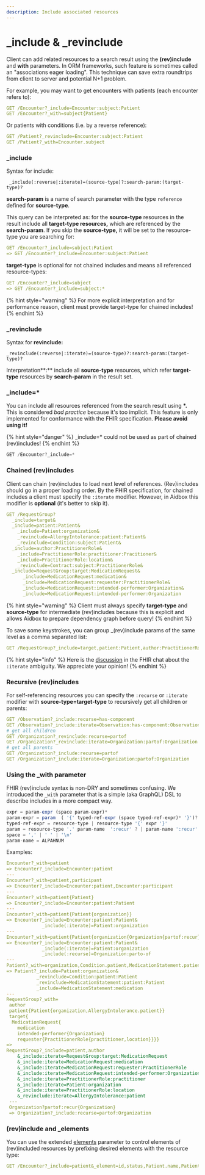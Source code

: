 ```yaml
---
description: Include associated resources
---
```


# \_include & \_revinclude

Client can add related resources to a search result using the **\(rev\)include** and **with** parameters.  In ORM frameworks, such feature is sometimes called an "associations eager loading". This technique can save extra roundtrips from client to server and potential N+1 problem.

For example, you may want to get encounters with patients \(each encounter refers to\):

```yaml
GET /Encounter?_include=Encounter:subject:Patient
GET /Encounter?_with=subject{Patient}
```

Or patients with conditions \(i.e. by a reverse reference\):

```yaml
GET /Patient?_revinclude=Encounter:subject:Patient
GET /Patient?_with=Encounter.subject
```

### \_include

Syntax for include:

```text
 _include(:reverse|:iterate)=(source-type)?:search-param:(target-type)?
```

**search-param** is a name of search parameter with the type `reference` defined for **source-type**.

This query can be interpreted as: for the **source-type** resources in the result include all **target-type resources,** which are referenced by the **search-param**. If you skip the **source-type,** it will be set to the resource-type you are searching for:

```yaml
GET /Encounter?_include=subject:Patient 
=> GET /Encounter?_include=Encounter:subject:Patient
```

**target-type** is optional for not chained includes and means all referenced resource-types:

```yaml
GET /Encounter?_include=subject 
=> GET /Encounter?_include=subject:*
```

{% hint style="warning" %}
For more explicit interpretation and for performance reason, client must provide target-type for chained includes!
{% endhint %}

### **\_revinclude**

Syntax for **revinclude:**

```text
_revinclude(:reverse|:iterate)=(source-type)?:search-param:(target-type)?
```

Interpretation**:**  include all **source-type** resources, which refer **target-type** resources by **search-param** in the result set.

### **\_include=\***

You can include all resources referenced from the search result using **\*.** This is considered _bad practice_ because it's too implicit. This feature is only implemented for conformance with the FHIR specification. **Please avoid using it!** 

{% hint style="danger" %}
\_include=\* could not be used as part of chained \(rev\)includes!
{% endhint %}

```javascript
GET /Encounter?_include=*
```

### Chained \(rev\)includes

Client can chain \(rev\)includes to load next level of references.  \(Rev\)includes should go in a proper loading order. By the FHIR specification, for chained includes a client must specify the `:iterate` modifier. However, in Aidbox this modifier is **optional** \(it's better to skip it\).

```yaml
GET /RequestGroup?
  _include=target&
  _include=patient:Patient&
    _include=Patient:organization&
    _revinclude=AllergyIntolerance:patient:Patient&
    _revinclude=Condition:subject:Patient&
  _include=author:PractitionerRole&
    _include=PractitionerRole:practitioner:Pracitioner&
    _include=PractitionerRole:location&
    _revinclude=Contract:subject:PractitionerRole&
  _include=RequestGroup:target:MedicationRequest&
      _include=MedicationRequest:medication&
      _include=MedicationRequest:requester:PractitionerRole&
      _include=MedicationRequest:intended-performer:Organization&
      _include=MedicationRequest:intended-performer:Organization
```

{% hint style="warning" %}
Client must always specify **target-type** and **source-type** for intermediate \(rev\)includes because this is explicit and allows Aidbox to prepare dependency graph before query!
{% endhint %}

To save some keystrokes, you can group \_\(rev\)include params of the same level as a comma separated list:

```yaml
GET /RequestGroup?_include=target,patient:Patient,author:PractitionerRole
```

{% hint style="info" %}
Here is the [discussion](https://chat.fhir.org/#narrow/stream/179166-implementers/topic/About.20_include.3Aiterate) in the FHIR chat about the `:iterate` ambiguity. We appreciate your opinion!
{% endhint %}

### Recursive \(rev\)includes

For self-referencing resources you can specify the `:recurse` or `:iterate` modifier with **source-type=target-type** to recursively get all children or parents:

```yaml
GET /Observation?_include:recurse=has-component
GET /Observation?_include:iterate=Observation:has-component:Observation
# get all children
GET /Organization?_revinclude:recurse=partof
GET /Organization?_revinclude:iterate=Organization:partof:Organization
# get all parents
GET /Organization?_include:recurse=partof
GET /Organization?_include:iterate=Organization:partof:Organization
```

### Using the \_with parameter

FHIR \(rev\)include syntax is non-DRY and sometimes confusing. We introduced the `_with` parameter that is a simple \(aka GraphQL\) DSL to describe includes in a more compact way.

```javascript
expr = param-expr (space param-expr)*
param-expr = param  ( '{' typed-ref-expr (space typed-ref-expr)* '}')?
typed-ref-expr = resource-type | resource-type '{' expr '}'
param = resource-type '.' param-name  ':recur' ? | param-name ':recur' ?
space = ',' | ' ' | '\n'
param-name = ALPAHNUM
```

Examples:

```yaml
Encounter?_with=patient
=> Encounter?_include=Encounter:patient
---
Encounter?_with=patient,participant
=> Encounter?_include=Encounter:patient,Encounter:participant
---
Encounter?_with=patient{Patient}
=> Encounter?_include=Encounter:patient:Patient
---
Encounter?_with=patient{Patient{organization}}
=> Encounter?_include=Encounter:patient:Patient&
             _include(:iterate)=Patient:organization
---            
Encounter?_with=patient{Patient{organization{Organization{partof:recur}}
=> Encounter?_include=Encounter:patient:Patient&
             _include(:iterate)=Patient:organization
             _include(:recurse)=Organization:parto-of           
---             
Patient?_with=organization,Condition.patient,MedicationStatement.patient{medication}
=> Patient?_include=Patient:organization&
           _revinclude=Condition:patient:Patient
           _revinclude=MedicationStatement:patient:Patient
           _include=MedicationStatement:medication
---             
RequestGroup?_with=
 author
 patient{Patient{organization,AllergyIntolerance.patient}}
 target{
  MedicationRequest{
    medication
    intended-performer{Organization}
    requester{PractitionerRole{practitioner,location}}}}
=>
RequestGroup?_include=patient,author
    &_include:iterate=RequestGroup:target:MedicationRequest
    &_include:iterate=MedicationRequest:medication
    &_include:iterate=MedicationRequest:requester:PractitionerRole
    &_include:iterate=MedicationRequest:intended-performer:Organization
    &_include:iterate=PractitionerRole:practitioner
    &_include:iterate=Patient:organization
    &_include:iterate=PractitionerRole:location
    &_revinclude:iterate=AllergyIntolerance:patient
 ---
 Organization?partof:recur{Organization}
 => Organization?_include:recurse=partof:Organization
```

### \(rev\)include and \_elements

You can use the extended [elements](_elements.md#elements-and-rev-includes) parameter to control elements of \(rev\)included resources by prefixing desired elements with the resource type:

```yaml
GET /Encounter?_include=patient&_element=id,status,Patient.name,Patient.birthDate
```

